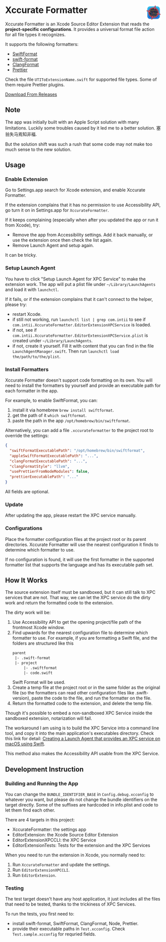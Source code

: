 # Xccurate Formatter <img alt="Logo" src="/AppIcon.png" align="right" height="50">

Xccurate Formatter is an Xcode Source Editor Extension that reads the **project-specific configurations**. It provides a universal format file action for all file types it recognizes.

It supports the following formatters:

- [SwiftFormat](https://github.com/nicklockwood/SwiftFormat)
- [swift-format](https://github.com/apple/swift-format)
- [ClangFormat](https://clang.llvm.org/docs/ClangFormat.html)
- [Prettier](https://prettier.io/)

Check the file `UTIToExtensionName.swift` for supported file types. Some of them require Prettier plugins.

[Download From Releases](https://github.com/intitni/XccurateFormatter/releases)

## Note

The app was initially built with an Apple Script solution with many limitations. Luckily some troubles caused by it led me to a better solution. 塞翁失马焉知非福.

But the solution shift was such a rush that some code may not make too much sense to the new solution.

## Usage

### Enable Extension

Go to Settings.app search for Xcode extension, and enable Xccurate Formatter.

If the extension complains that it has no permission to use Accessibility API, go turn it on in Settings.app for `XccurateFormatter`.

If it keeps complaining (especially when after you updated the app or run it from Xcode), try:

- Remove the app from Accessibility settings. Add it back manually, or use the extension once then check the list again.
- Remove Launch Agent and setup again.

It can be tricky.

### Setup Launch Agent

You have to click "Setup Launch Agent for XPC Service" to make the extension work. The app will put a plist file under `~/Library/LaunchAgents` and load it with `launchctl`.

If it fails, or if the extension complains that it can't connect to the helper, please try:

- restart Xcode.
- if still not working, run `launchctl list | grep com.intii` to see if `com.intii.XccurateFormatter.EditorExtensionXPCService` is loaded.
- if not, see if `com.intii.XccurateFormatter.EditorExtensionXPCService.plist` is created under `~/Library/LaunchAgents`.
- if not, create it yourself. Fill it with content that you can find in the file `LaunchAgentManager.swift`. Then run `launchctl load the/path/to/the/plist`.

### Install Formatters

Xccurate Formatter doesn't support code formatting on its own. You will need to install the formatters by yourself and provide an executable path for each formatter in the app.

For example, to enable SwiftFormat, you can:

1. install it via homebrew `brew install swiftformat`.
2. get the path of it `which swiftformat`.
3. paste the path in the app `/opt/homebrew/bin/swiftformat`.

Alternatively, you can add a file `.xccurateformatter` to the project root to override the settings:

```json
{
  "swiftFormatExecutablePath": "/opt/homebrew/bin/swiftformat",
  "appleSwiftFormatExecutablePath": "...",
  "clangFormatExecutablePath": "...",
  "clangFormatStyle": "llvm",
  "usePrettierFromNodeModules": false,
  "prettierExecutablePath": "..."
}
```

All fields are optional.

### Update

After updating the app, please restart the XPC service manually.

### Configurations

Place the formatter configuration files at the project root or its parent directories. Xccurate Formatter will use the nearest configuration it finds to determine which formatter to use.

If no configuration is found, it will use the first formatter in the supported formatter list that supports the language and has its executable path set.

## How It Works

The source extension itself must be sandboxed, but it can still talk to XPC services that are not. That way, we can let the XPC service do the dirty work and return the formatted code to the extension.

The dirty work will be:

1. Use Accessibility API to get the opening project/file path of the frontmost Xcode window.
2. Find upwards for the nearest configuration file to determine which formatter to use.
   For example, if you are formatting a Swift file, and the folders are structured like this
   ```
   parent
    |- .swift-format
    |- project
        |- .swiftformat
        |- code.swift
   ```
   Swift Format will be used.
3. Create a temp file at the project root or in the same folder as the original file (so the formatters can read other configuration files like .swift-version), paste the code to the file, and run the formatter on the file.
4. Return the formatted code to the extension, and delete the temp file.

Though it's possible to embed a non-sandboxed XPC Service inside the sandboxed extension, notarization will fail.

The workaround I am using is to build the XPC Service into a command line tool, and copy it into the main application's executables directory. Check this link for detail: [Creating a Launch Agent that provides an XPC service on macOS using Swift](https://rderik.com/blog/creating-a-launch-agent-that-provides-an-xpc-service-on-macos/).

This method also makes the Accessibility API usable from the XPC Service.

## Development Instruction

### Building and Running the App

You can change the `BUNDLE_IDENTIFIER_BASE` in `Config.debug.xcconfig` to whatever you want, but please do not change the bundle identifiers on the target directly. Some of the suffixes are hardcoded in info.plist and code to let them find each other.

There are 4 targets in this project:

- XccurateFormatter: the settings app
- EditorExtension: the Xcode Source Editor Extension
- EditorExtensionXPCCLI: the XPC Service
- EditorExtensionTests: Tests for the extension and the XPC Services

When you need to run the extension in Xcode, you normally need to:

1. Run `XccurateFormatter` and update the settings.
2. Run `EditorExtensionXPCCLI`.
3. Run `EditorExtension`.

### Testing

The test target doesn't have any host application, it just includes all the files that need to be tested, thanks to the trickiness of XPC Services.

To run the tests, you first need to:

- install swift-format, SwiftFormat, ClangFormat, Node, Prettier.
- provide their executable paths in `Test.xcconfig`. Check `Test.sample.xcconfig` for requried fields.
